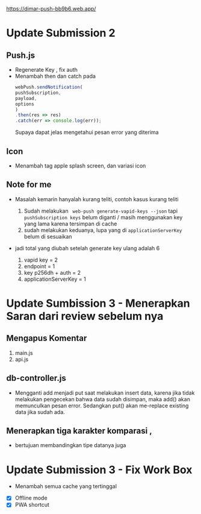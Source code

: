 https://dimar-push-bb9b6.web.app/
# Update Submission 2
## Push.js
- Regenerate Key , fix auth
- Menambah then dan catch pada
    ```javascript
    webPush.sendNotification(
    pushSubscription,
    payload,
    options
    )
    .then(res => res)
    .catch(err => console.log(err));
    ```
    Supaya dapat jelas mengetahui pesan error yang diterima

## Icon
- Menambah tag apple splash screen, dan variasi icon

## Note for me
- Masalah kemarin hanyalah kurang teliti, contoh kasus kurang teliti
    1. Sudah melakukan ` web-push generate-vapid-keys --json` tapi  `pushSubscription keys` belum diganti / masih menggunakan key yang lama karena tersimpan di cache
    1. sudah melakukan keduanya, lupa yang di `applicationServerKey` belum di sesuaikan

- jadi total yang diubah setelah generate key ulang adalah 6
    1. vapid key = 2
    1. endpoint = 1
    1. key p256dh + auth = 2
    1. applicationServerKey = 1


# Update Sumbission 3 - Menerapkan Saran dari review sebelum nya
## Mengapus Komentar 
1. main.js
1. api.js

## db-controller.js
- Mengganti add menjadi put saat melakukan insert data, 
karena jika tidak melakukan pengecekan bahwa data sudah disimpan, maka add() akan memunculkan pesan error. Sedangkan put() akan me-replace existing data jika sudah ada.

## Menerapkan tiga karakter komparasi ,
- bertujuan membandingkan tipe datanya juga

# Update Submission 3 - Fix Work Box
- Menambah semua cache yang tertinggal
- [x] Offline mode
- [x] PWA shortcut